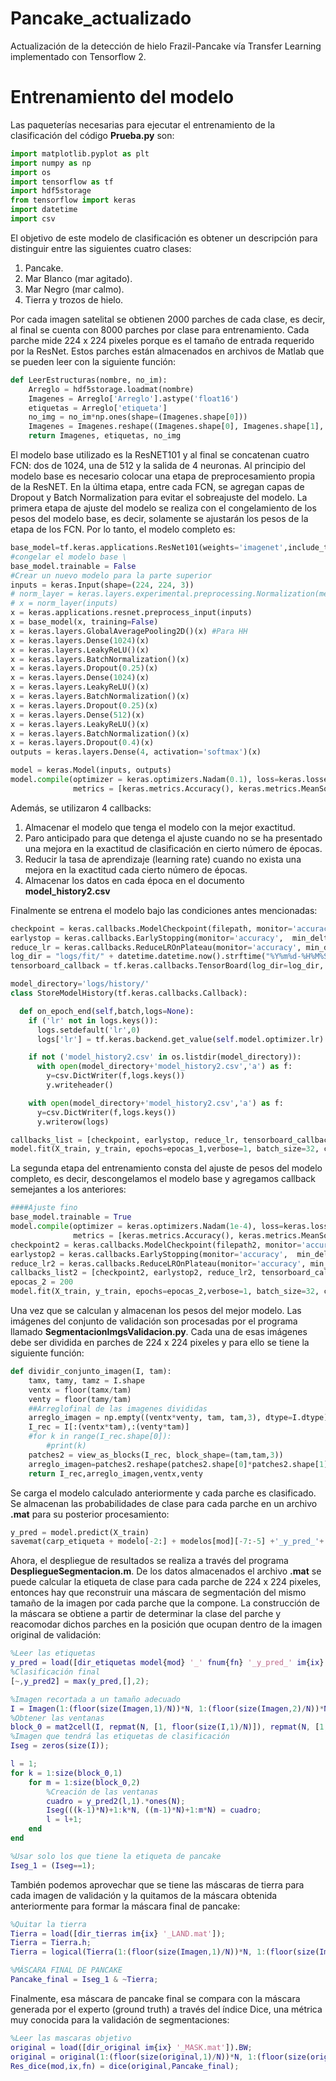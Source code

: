 # Pancake_actualizado
Actualización de la detección de hielo Frazil-Pancake vía Transfer Learning implementado con Tensorflow 2.

# Entrenamiento del modelo

Las paqueterías necesarias para ejecutar el entrenamiento de la clasificación del código **Prueba.py** son:

```python
import matplotlib.pyplot as plt
import numpy as np
import os
import tensorflow as tf
import hdf5storage
from tensorflow import keras
import datetime
import csv
```

El objetivo de este modelo de clasificación es obtener un descripción para distinguir entre las siguientes cuatro clases:

1. Pancake. 
2. Mar Blanco (mar agitado).
3. Mar Negro (mar calmo).
4. Tierra y trozos de hielo.

Por cada imagen satelital se obtienen 2000 parches de cada clase, es decir, al final se cuenta con 8000 parches por clase para entrenamiento. Cada parche mide 224 x 224 pixeles porque es el tamaño de entrada requerido por la ResNet. Estos parches están almacenados en archivos de Matlab que se pueden leer con la siguiente función:

```python
def LeerEstructuras(nombre, no_im):
    Arreglo = hdf5storage.loadmat(nombre)
    Imagenes = Arreglo['Arreglo'].astype('float16')
    etiquetas = Arreglo['etiqueta']
    no_img = no_im*np.ones(shape=(Imagenes.shape[0]))
    Imagenes = Imagenes.reshape((Imagenes.shape[0], Imagenes.shape[1], Imagenes.shape[2],1))
    return Imagenes, etiquetas, no_img
```

El modelo base utilizado es la ResNET101 y al final se concatenan cuatro FCN: dos de 1024, una de 512 y la salida de 4 neuronas. Al principio del modelo base es necesario colocar una etapa de preprocesamiento propia de la ResNET. En la última etapa, entre cada FCN, se agregan capas de Dropout y Batch Normalization para evitar el sobreajuste del modelo. La primera etapa de ajuste del modelo se realiza con el congelamiento de los pesos del modelo base, es decir, solamente se ajustarán los pesos de la etapa de los FCN. Por lo tanto, el modelo completo es: 

```python
base_model=tf.keras.applications.ResNet101(weights='imagenet',include_top=False)
#congelar el modelo base \
base_model.trainable = False
#Crear un nuevo modelo para la parte superior
inputs = keras.Input(shape=(224, 224, 3))
# norm_layer = keras.layers.experimental.preprocessing.Normalization(mean=mean_X_train, variance=var_X_train)
# x = norm_layer(inputs)
x = keras.applications.resnet.preprocess_input(inputs)
x = base_model(x, training=False)
x = keras.layers.GlobalAveragePooling2D()(x) #Para HH
x = keras.layers.Dense(1024)(x)
x = keras.layers.LeakyReLU()(x)
x = keras.layers.BatchNormalization()(x)
x = keras.layers.Dropout(0.25)(x)
x = keras.layers.Dense(1024)(x)
x = keras.layers.LeakyReLU()(x)
x = keras.layers.BatchNormalization()(x)
x = keras.layers.Dropout(0.25)(x)
x = keras.layers.Dense(512)(x)
x = keras.layers.LeakyReLU()(x)
x = keras.layers.BatchNormalization()(x)
x = keras.layers.Dropout(0.4)(x)
outputs = keras.layers.Dense(4, activation='softmax')(x)

model = keras.Model(inputs, outputs)
model.compile(optimizer = keras.optimizers.Nadam(0.1), loss=keras.losses.CategoricalCrossentropy(from_logits=True),
              metrics = [keras.metrics.Accuracy(), keras.metrics.MeanSquaredError(), keras.metrics.Recall()])

```

Además, se utilizaron 4 callbacks:
1. Almacenar el modelo que tenga el modelo con la mejor exactitud.
2. Paro anticipado para que detenga el ajuste cuando no se ha presentado una mejora en la exactitud de clasificación en cierto número de épocas.
3. Reducir la tasa de aprendizaje (learning rate) cuando no exista una mejora en la exactitud cada cierto número de épocas.
4. Almacenar los datos en cada época en el documento **model_history2.csv**

Finalmente se entrena el modelo bajo las condiciones antes mencionadas:
```python
checkpoint = keras.callbacks.ModelCheckpoint(filepath, monitor='accuracy', verbose=1, save_best_only=True, mode='max')
earlystop = keras.callbacks.EarlyStopping(monitor='accuracy',  min_delta=0.001, patience=15, mode='auto',restore_best_weights=False)
reduce_lr = keras.callbacks.ReduceLROnPlateau(monitor='accuracy', min_delta=0.001, factor=0.5, patience=10, min_lr=0.0001, mode='max')
log_dir = "logs/fit/" + datetime.datetime.now().strftime("%Y%m%d-%H%M%S")
tensorboard_callback = tf.keras.callbacks.TensorBoard(log_dir=log_dir, histogram_freq=1)

model_directory='logs/history/' 
class StoreModelHistory(tf.keras.callbacks.Callback):

  def on_epoch_end(self,batch,logs=None):
    if ('lr' not in logs.keys()):
      logs.setdefault('lr',0)
      logs['lr'] = tf.keras.backend.get_value(self.model.optimizer.lr)

    if not ('model_history2.csv' in os.listdir(model_directory)):
      with open(model_directory+'model_history2.csv','a') as f:
        y=csv.DictWriter(f,logs.keys())
        y.writeheader()

    with open(model_directory+'model_history2.csv','a') as f:
      y=csv.DictWriter(f,logs.keys())
      y.writerow(logs)

callbacks_list = [checkpoint, earlystop, reduce_lr, tensorboard_callback,StoreModelHistory()]
model.fit(X_train, y_train, epochs=epocas_1,verbose=1, batch_size=32, callbacks = callbacks_list)
```

La segunda etapa del entrenamiento consta del ajuste de pesos del modelo completo, es decir, descongelamos el modelo base y agregamos callback semejantes a los anteriores:

```python
####Ajuste fino
base_model.trainable = True
model.compile(optimizer = keras.optimizers.Nadam(1e-4), loss=keras.losses.CategoricalCrossentropy(from_logits=True),
              metrics = [keras.metrics.Accuracy(), keras.metrics.MeanSquaredError(), keras.metrics.Recall()])
checkpoint2 = keras.callbacks.ModelCheckpoint(filepath2, monitor='accuracy', verbose=1, save_best_only=True, mode='max')
earlystop2 = keras.callbacks.EarlyStopping(monitor='accuracy',  min_delta=0.01, patience=15, mode='auto',restore_best_weights=False)
reduce_lr2 = keras.callbacks.ReduceLROnPlateau(monitor='accuracy', min_delta=0.01, factor=0.1, patience=10, min_lr=1e-7, mode='max')
callbacks_list2 = [checkpoint2, earlystop2, reduce_lr2, tensorboard_callback, StoreModelHistory()]
epocas_2 = 200
model.fit(X_train, y_train, epochs=epocas_2,verbose=1, batch_size=32, callbacks = callbacks_list2)
```

Una vez que se calculan y almacenan los pesos del mejor modelo. Las imágenes del conjunto de validación son procesadas por el programa llamado **SegmentacionImgsValidacion.py**. Cada una de esas imágenes debe ser dividida en parches de 224 x 224 pixeles y para ello se tiene la siguiente función:

```python
def dividir_conjunto_imagen(I, tam):
    tamx, tamy, tamz = I.shape
    ventx = floor(tamx/tam)
    venty = floor(tamy/tam)
    ##Arreglofinal de las imagenes divididas
    arreglo_imagen = np.empty((ventx*venty, tam, tam,3), dtype=I.dtype)
    I_rec = I[:(ventx*tam),:(venty*tam)]
    #for k in range(I_rec.shape[0]):
        #print(k)
    patches2 = view_as_blocks(I_rec, block_shape=(tam,tam,3))
    arreglo_imagen=patches2.reshape(patches2.shape[0]*patches2.shape[1],patches2.shape[3], patches2.shape[4],3)
    return I_rec,arreglo_imagen,ventx,venty
```

Se carga el modelo calculado anteriormente y cada parche es clasificado. Se almacenan las probabilidades de clase para cada parche en un archivo **.mat** para su posterior procesamiento:

```python
y_pred = model.predict(X_train)
savemat(carp_etiqueta + modelo[-2:] + modelos[mod][-7:-5] +'_y_pred_'+ name_imgs[img][:4] +'.mat', {'y_pred': y_pred})
```

Ahora, el despliegue de resultados se realiza a través del programa **DespliegueSegmentacion.m**. De los datos almacenados el archivo **.mat** se puede calcular la etiqueta de clase para cada parche de 224 x 224 pixeles, entonces hay que reconstruir una máscara de segmentación del mismo tamaño de la imagen por cada parche que la compone. La construcción de la máscara se obtiene a partir de determinar la clase del parche y reacomodar dichos parches en la posición que ocupan dentro de la imagen original de validación:

```matlab
%Leer las etiquetas
y_pred = load([dir_etiquetas model{mod} '_' fnum{fn} '_y_pred_' im{ix} '.mat']).y_pred;
%Clasificación final
[~,y_pred2] = max(y_pred,[],2);

%Imagen recortada a un tamaño adecuado
I = Imagen(1:(floor(size(Imagen,1)/N))*N, 1:(floor(size(Imagen,2)/N))*N);
%Obtener las ventanas
block_0 = mat2cell(I, repmat(N, [1, floor(size(I,1)/N)]), repmat(N, [1, floor(size(I,2)/N)]));
%Imagen que tendrá las etiquetas de clasificación
Iseg = zeros(size(I));

l = 1;
for k = 1:size(block_0,1)
    for m = 1:size(block_0,2)
        %Creación de las ventanas
        cuadro = y_pred2(l,1).*ones(N);
        Iseg(((k-1)*N)+1:k*N, ((m-1)*N)+1:m*N) = cuadro;
        l = l+1;
    end
end

%Usar solo los que tiene la etiqueta de pancake
Iseg_1 = (Iseg==1);
```

También podemos aprovechar que se tiene las máscaras de tierra para cada imagen de validación y la quitamos de la máscara obtenida anteriormente para formar la máscara final de pancake:

```matlab
%Quitar la tierra
Tierra = load([dir_tierras im{ix} '_LAND.mat']);
Tierra = Tierra.h;
Tierra = logical(Tierra(1:(floor(size(Imagen,1)/N))*N, 1:(floor(size(Imagen,2)/N))*N));

%MÁSCARA FINAL DE PANCAKE
Pancake_final = Iseg_1 & ~Tierra;
```

Finalmente, esa máscara de pancake final se compara con la máscara generada por el experto (ground truth) a través del índice Dice, una métrica muy conocida para la validación de segmentaciones:

```matlab
%Leer las mascaras objetivo
original = load([dir_original im{ix} '_MASK.mat']).BW;
original = original(1:(floor(size(original,1)/N))*N, 1:(floor(size(original,2)/N))*N);
Res_dice(mod,ix,fn) = dice(original,Pancake_final);
```



